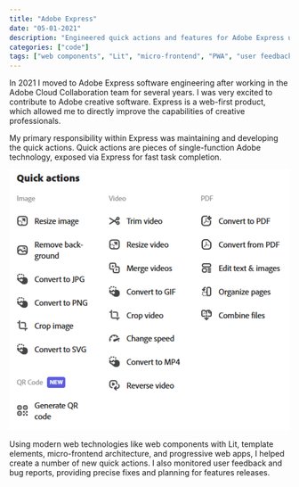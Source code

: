 ```yaml
---
title: "Adobe Express"
date: "05-01-2021"
description: "Engineered quick actions and features for Adobe Express using modern web technologies."
categories: ["code"]
tags: ["web components", "Lit", "micro-frontend", "PWA", "user feedback"]
---
```


In 2021 I moved to Adobe Express software engineering after working in the Adobe Cloud Collaboration team for several years.  I was very excited to contribute to Adobe creative software.  Express is a web-first product, which allowed me to directly improve the capabilities of creative professionals.

My primary responsibility within Express was maintaining and developing the quick actions.  Quick actions are pieces of single-function Adobe technology, exposed via Express for fast task completion.

![Express quick actions screenshot](./assets/adobe-express.png)

Using modern web technologies like web components with Lit, template elements, micro-frontend architecture, and progressive web apps, I helped create a number of new quick actions.  I also monitored user feedback and bug reports, providing precise fixes and planning for features releases.